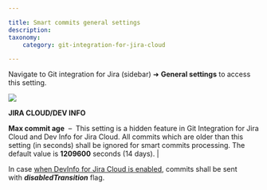 ```yaml
---

title: Smart commits general settings
description:
taxonomy:
    category: git-integration-for-jira-cloud

---
```

Navigate to Git integration for Jira (sidebar) ➜ **General settings** to access this setting.

![](https://bigbrassband.atlassian.net/wiki/download/attachments/1923025462/image-20210324-081135.png?version=1&modificationDate=1630063662176&cacheVersion=1&api=v2)

**JIRA CLOUD/DEV INFO**

**Max commit age**  –  This setting is a hidden feature in Git Integration for Jira Cloud and Dev Info for Jira Cloud. All commits which are older than this setting (in seconds) shall be ignored for smart commits processing. The default value is **1209600** seconds (14 days). |

<div class="bbb-callout bbb--info">
    <div class="irow">
    <div class="ilogobox">
        <span class="logoimg"></span>
    </div>
    <div class="imsgbox">
        In case <a href="/git-integration-for-jira-cloud/jira-development-information-gij-cloud">when DevInfo for Jira Cloud is enabled</a>, commits shall be sent with <b><i>disabledTransition</i></b> flag.
    </div>
    </div>
</div>
<br>

